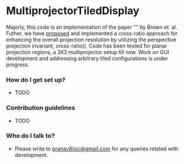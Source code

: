 # MultiprojectorTiledDisplay #
Majorly, this code is an implementation of the paper "" by Brown et. al. Futher, we have [proposed]() and implemented a cross-ratio approach for enhancing the overall projection resolution by utilizing the perspective projection invariant, cross-ratio(). Code has been tested for planar projection regions, a 3X3 multiprojector setup till now. Work on GUI development and addressing arbitrary tiled configurations is under progress.


### How do I get set up? ###
* TODO

### Contribution guidelines ###
* TODO

### Who do I talk to? ###

* Please write to pranav8iisc@gmail.com for any queries related with development. 
